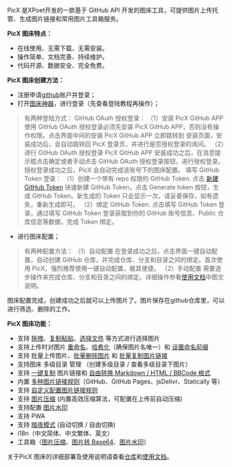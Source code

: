  PicX 是XPoet开发的一款基于 GitHub API 开发的图床工具，可提供图片上传托管、生成图片链接和常用图片工具箱服务。

**PicX 图床特点：**
- 在线使用、无需下载、无需安装。
- 操作简单、文档完善、持续维护。
- 代码开源、数据安全、完全免费。

**PicX 图床创建方法：**

- 注册申请[github](https://github.com/)账户并登录；
- 打开[图床神器](https://picx.xpoet.cn/)，进行登录（先查看登陆教程再操作）；
> 有两种登陆方式：
> GitHub OAuth 授权登录：
> （1）安装 PicX GitHub APP
> 使用 GitHub OAuth 授权登录必须先安装 PicX GitHub APP，否则没有操作权限。点击界面中间的安装 PicX GitHub APP 立即跳转到 安装页面，安装成功后，会自动跳转回 PicX 登录页，并进行是否授权登录的询问。
> （2）进行 GitHub OAuth 授权登录
> PicX GitHub APP 安装成功之后，在消息提示框点击确定或者手动点击 GitHub OAuth 授权登录按钮，进行授权登录。授权登录成功之后，PicX 会自动完成该账号下的图床配置。
> 填写 GitHub Token 登录：
> （1）创建一个带有 repo 权限的 GitHub Token. 点击 [新建GitHub Token](https://github.com/settings/tokens/new) 快速新建 GitHub Token，点击 Generate token 按钮，生成 GitHub Token。新生成的 Token 只会显示一次，请妥善保存，如有遗失，重新生成即可。
> （2）绑定 GitHub Token. 点击填写 GitHub Token 登录，通过填写 GitHub Token 登录获取到你的 GitHub 账号信息、Public 仓库信息等数据，完成 Token 绑定。
>

- 进行图床配置；
> 有两种配置方法：
> （1）自动配置
> 在登录成功之后，点击界面一键自动配置，自动创建 GitHub 仓库，并完成仓库、分支和目录之间的绑定。首次使用 PicX，强烈推荐使用一键自动配置，极其便捷。
> （2）手动配置
> 需要逐步操作来完成仓库、分支和目录之间的绑定。详细操作参看[使用文档](https://picx-docs.xpoet.cn)中图文说明。
> 
图床配置完成，创建成功之后就可以上传图片了。图片保存在github仓库里，可以进行筛选、删除的工作。

**PicX 图床功能：**
- 支持 [拖拽](https://picx-docs.xpoet.cn/docs/usage-guide/upload.html#%E6%8B%96%E6%8B%BD%E5%9B%BE%E7%89%87)、[复制粘贴](https://picx-docs.xpoet.cn/docs/usage-guide/upload.html#%E5%A4%8D%E5%88%B6%E7%B2%98%E8%B4%B4)、[选择文件](https://picx-docs.xpoet.cn/docs/usage-guide/upload.html#%E9%80%89%E6%8B%A9%E6%96%87%E4%BB%B6) 等方式进行选择图片
-  支持上传时对图片 [重命名](https://picx-docs.xpoet.cn/docs/usage-guide/upload.html#%E9%87%8D%E5%91%BD%E5%90%8D)、[哈希化](https://picx-docs.xpoet.cn/docs/usage-guide/upload.html#%E5%93%88%E5%B8%8C%E5%8C%96)（确保图片名唯一）和 [设置命名前缀](https://picx-docs.xpoet.cn/docs/usage-guide/upload.html#%E5%89%8D%E7%BC%80%E5%91%BD%E5%90%8D)
-  支持 批量上传图片、[批量删除图片](https://picx-docs.xpoet.cn/usage-guide/management.html#%E5%88%A0%E9%99%A4-%E6%89%B9%E9%87%8F%E5%88%A0%E9%99%A4) 和 [批量复制图片链接](https://picx-docs.xpoet.cn/docs/usage-guide/management.html#%E6%89%B9%E9%87%8F%E5%A4%8D%E5%88%B6%E5%A4%9A%E5%BC%A0%E5%9B%BE%E7%89%87%E9%93%BE%E6%8E%A5)
-  支持图床 多级目录 管理 （创建多级目录 / 查看多级目录下图片）
-  支持 [一键复制](https://picx-docs.xpoet.cn/docs/usage-guide/upload.html#%E5%A4%8D%E5%88%B6%E5%9B%BE%E7%89%87%E9%93%BE%E6%8E%A5) 图片链接和 [自由转换 Markdown / HTML / BBCode 格式](https://picx-docs.xpoet.cn/docs/usage-guide/settings.html#%E5%9B%BE%E7%89%87%E9%93%BE%E6%8E%A5%E6%A0%BC%E5%BC%8F%E8%AE%BE%E7%BD%AE)
-  内置 [多种图片链接规则](https://picx-docs.xpoet.cn/docs/usage-guide/settings.html#%E5%9B%BE%E7%89%87%E9%93%BE%E6%8E%A5%E8%A7%84%E5%88%99%E9%85%8D%E7%BD%AE)（GitHub、GitHub Pages、jsDelivr、Statically 等）
-  支持 [自定义配置图片链接规则](https://picx-docs.xpoet.cn/docs/usage-guide/settings.html#%E9%85%8D%E7%BD%AE%E8%87%AA%E5%AE%9A%E4%B9%89%E5%9B%BE%E7%89%87%E9%93%BE%E6%8E%A5%E8%A7%84%E5%88%99)
-  支持 [图片压缩](https://picx-docs.xpoet.cn/docs/usage-guide/settings.html#%E5%9B%BE%E7%89%87%E5%8E%8B%E7%BC%A9%E8%AE%BE%E7%BD%AE) (内置高效压缩算法，可配置在上传前自动压缩)
-  支持配置 [图片水印](https://picx-docs.xpoet.cn/docs/usage-guide/settings.html#%E5%9B%BE%E7%89%87%E6%B0%B4%E5%8D%B0%E8%AE%BE%E7%BD%AE)
-  支持 PWA
-  支持 [暗夜模式](https://picx-docs.xpoet.cn/docs/usage-guide/settings.html#%E4%B8%BB%E9%A2%98%E8%AE%BE%E7%BD%AE) (自动切换 / 自由切换)
-  i18n（中文简体、中文繁体、英文）
-  工具箱（[图片压缩](https://picx-docs.xpoet.cn/docs/usage-guide/toolbox.html#%E5%9B%BE%E7%89%87%E5%8E%8B%E7%BC%A9)、[图片转 Base64](https://picx-docs.xpoet.cn/docs/usage-guide/toolbox.html#%E5%9B%BE%E7%89%87%E8%BD%AC-base64)、[图片水印](https://picx-docs.xpoet.cn/docs/usage-guide/toolbox.html#%E5%9B%BE%E7%89%87%E6%B0%B4%E5%8D%B0)）

关于PicX 图床的详细部署及使用说明请查看[仓库](https://github.com/XPoet/picx)和[使用文档](https://picx-docs.xpoet.cn)。